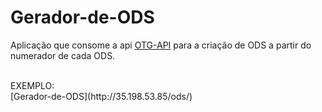 # Gerador-de-ODS

Aplicação que consome a api [OTG-API](https://github.com/Flameuss/otg-api) para a criação de ODS a partir do numerador de cada ODS.

<br>
EXEMPLO:<br>
[Gerador-de-ODS](http://35.198.53.85/ods/)
